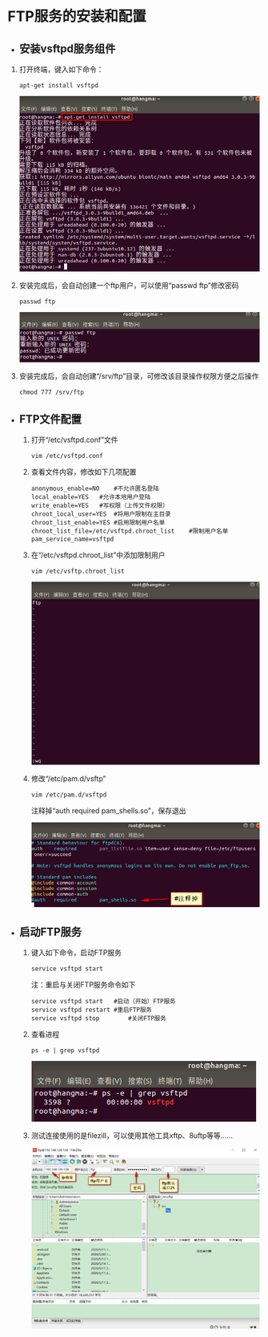 # FTP服务的安装和配置

- ## 安装vsftpd服务组件

1. 打开终端，键入如下命令：

   ```
   apt-get install vsftpd
   ```

   ![image](https://github.com/xqcwjx/FTPInstallAndConfig/blob/master/image/1.jpg)

2. 安装完成后，会自动创建一个ftp用户，可以使用“passwd ftp”修改密码

   ```
   passwd ftp
   ```

   ![image](https://github.com/xqcwjx/FTPInstallAndConfig/blob/master/image/2.jpg)

3. 安装完成后，会自动创建“/srv/ftp”目录，可修改该目录操作权限方便之后操作

   ```
   chmod 777 /srv/ftp
   ```

- ## FTP文件配置

  1. 打开“/etc/vsftpd.conf”文件

     ```
     vim /etc/vsftpd.conf
     ```

  2. 查看文件内容，修改如下几项配置

     ```
     anonymous_enable=NO	#不允许匿名登陆
     local_enable=YES	#允许本地用户登陆
     write_enable=YES	#写权限（上传文件权限）
     chroot_local_user=YES	#将用户限制在主目录
     chroot_list_enable=YES	#启用限制用户名单       chroot_list_file=/etc/vsftpd.chroot_list	#限制用户名单
     pam_service_name=vsftpd
     ```

  3. 在“/etc/vsftpd.chroot_list”中添加限制用户

     ```
     vim /etc/vsftp.chroot_list
     ```

     ![image](https://github.com/xqcwjx/FTPInstallAndConfig/blob/master/image/3.jpg)

  4. 修改“/etc/pam.d/vsftp”

     ```
     vim /etc/pam.d/vsftpd
     ```

     注释掉“auth   required        pam_shells.so”，保存退出

     ![image](https://github.com/xqcwjx/FTPInstallAndConfig/blob/master/image/4.jpg)

- ## 启动FTP服务

  1. 键入如下命令，启动FTP服务

     ```
     service vsftpd start
     ```

     注：重启与关闭FTP服务命令如下

     ```
     service vsftpd start	#启动（开始）FTP服务
     service vsftpd restart	#重启FTP服务
     service vsftpd stop		#关闭FTP服务
     ```

  2. 查看进程

     ```
     ps -e | grep vsftpd
     ```

     ![image](https://github.com/xqcwjx/FTPInstallAndConfig/blob/master/image/5.jpg)

  3. 测试连接使用的是filezill，可以使用其他工具xftp、8uftp等等......

     ![image](https://github.com/xqcwjx/FTPInstallAndConfig/blob/master/image/6.jpg)

